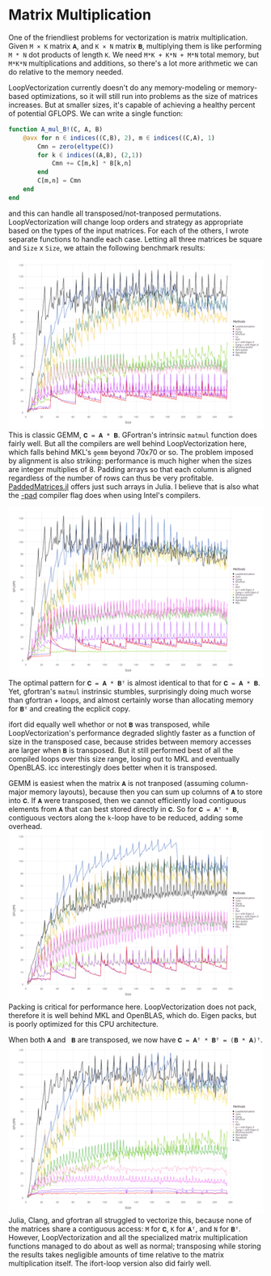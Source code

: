 # Matrix Multiplication

One of the friendliest problems for vectorization is matrix multiplication. Given `M × K` matrix `𝐀`, and `K × N` matrix `𝐁`, multiplying them is like performing `M * N` dot products of length `K`. We need `M*K + K*N + M*N` total memory, but `M*K*N` multiplications and additions, so there's a lot more arithmetic we can do relative to the memory needed.

LoopVectorization currently doesn't do any memory-modeling or memory-based optimizations, so it will still run into problems as the size of matrices increases. But at smaller sizes, it's capable of achieving a healthy percent of potential GFLOPS.
We can write a single function:
```julia
function A_mul_B!(C, A, B)
    @avx for n ∈ indices((C,B), 2), m ∈ indices((C,A), 1)
        Cmn = zero(eltype(C))
        for k ∈ indices((A,B), (2,1))
            Cmn += C[m,k] * B[k,n]
        end
        C[m,n] = Cmn
    end
end
```
and this can handle all transposed/not-tranposed permutations. LoopVectorization will change loop orders and strategy as appropriate based on the types of the input matrices. For each of the others, I wrote separate functions to handle each case. 
Letting all three matrices be square and `Size` x `Size`, we attain the following benchmark results:

![AmulB](../assets/bench_AmulB_v2.png)
This is classic GEMM, `𝐂 = 𝐀 * 𝐁`. GFortran's intrinsic `matmul` function does fairly well. But all the compilers are well behind LoopVectorization here, which falls behind MKL's `gemm` beyond 70x70 or so. The problem imposed by alignment is also striking: performance is much higher when the sizes are integer multiplies of 8. Padding arrays so that each column is aligned regardless of the number of rows can thus be very profitable. [PaddedMatrices.jl](https://github.com/JuliaSIMD/PaddedMatrices.jl) offers just such arrays in Julia. I believe that is also what the [-pad](https://software.intel.com/en-us/fortran-compiler-developer-guide-and-reference-pad-qpad) compiler flag does when using Intel's compilers.

![AmulBt](../assets/bench_AmulBt_v2.png)
The optimal pattern for `𝐂 = 𝐀 * 𝐁ᵀ` is almost identical to that for `𝐂 = 𝐀 * 𝐁`. Yet, gfortran's `matmul` instrinsic stumbles, surprisingly doing much worse than gfortran + loops, and almost certainly worse than allocating memory for `𝐁ᵀ` and creating the ecplicit copy.

ifort did equally well whethor or not `𝐁` was transposed, while LoopVectorization's performance degraded slightly faster as a function of size in the transposed case, because strides between memory accesses are larger when `𝐁` is transposed. But it still performed best of all the compiled loops over this size range, losing out to MKL and eventually OpenBLAS.
icc interestingly does better when it is transposed.

GEMM is easiest when the matrix `𝐀` is not tranposed (assuming column-major memory layouts), because then you can sum up columns of `𝐀` to store into `𝐂`. If `𝐀` were transposed, then we cannot efficiently load contiguous elements from `𝐀` that can best stored directly in `𝐂`. So for `𝐂 = 𝐀ᵀ * 𝐁`, contiguous vectors along the `k`-loop have to be reduced, adding some overhead.
![AtmulB](../assets/bench_AtmulB_v2.png)
Packing is critical for performance here. LoopVectorization does not pack, therefore it is well behind MKL and OpenBLAS, which do. Eigen packs, but is poorly optimized for this CPU architecture.

When both `𝐀` and ` 𝐁` are transposed, we now have `𝐂 = 𝐀ᵀ * 𝐁ᵀ = (𝐁 * 𝐀)ᵀ`.
![AtmulBt](../assets/bench_AtmulBt_v2.png)
Julia, Clang, and gfortran all struggled to vectorize this, because none of the matrices share a contiguous access: `M` for `𝐂`, `K` for `𝐀ᵀ`, and `N` for `𝐁ᵀ`. However, LoopVectorization and all the specialized matrix multiplication functions managed to do about as well as normal; transposing while storing the results takes negligible amounts of time relative to the matrix multiplication itself.
The ifort-loop version also did fairly well.




